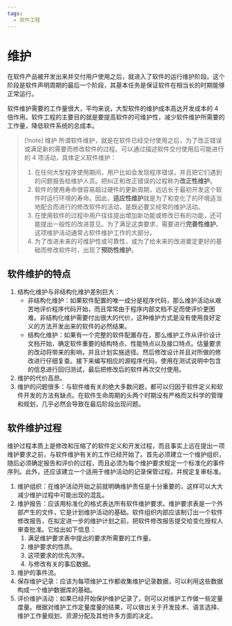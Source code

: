 ```yaml
---
tags:
  - 软件工程
---
```


# 维护

在软件产品被开发出来并交付用户使用之后，就进入了软件的运行维护阶段。这个阶段是软件声明周期的最后一个阶段，其基本任务是保证软件在相当长的时期能够正常运行。

软件维护需要的工作量很大，平均来说，大型软件的维护成本高达开发成本的 4 倍作用。软件工程的主要目的就是要提高软件的可维护性，减少软件维护所需要的工作量，降低软件系统的总成本。

> [!note] 维护
> 所谓软件维护，就是在软件已经交付使用之后，为了改正错误或满足新的需要而修改软件的过程。可以通过描述软件交付使用后可能进行的 4 项活动，具体定义软件维护：
> 1. 在任何大型程序使用期间，用户比如会发现程序错误，并且把它们遇到的问题报告给维护人员。把纠正和改正错误的过程称为**改正性维护**。
> 2. 软件的使用寿命很容易超过硬件的更新周期，远远长于最初开发这个软件时运行环境的寿命。因此，**适应性维护**就是为了和变化了的环境适当地配合而进行的修改软件的活动，是既必要又经常的维护活动。
> 3. 在使用软件的过程中用户往往提出增加新功能或修改已有的功能，还可能提出一般性的改进意见。为了满足这类要求，需要进行**完善性维护**。这项维护活动通常占软件维护工作的大部分。
> 4. 为了改进未来的可维护性或可靠性，或为了给未来的改进奠定更好的基础而修改软件时，出现了**预防性维护**。

## 软件维护的特点

1. 结构化维护与非结构化维护差别巨大：
	- 非结构化维护：如果软件配置的唯一成分是程序代码，那么维护活动从艰苦地评价程序代码开始，而且常常由于程序内部文档不足而使评价更困难。非结构化维护需要付出很大的代价，这种维护方式是没有使用良好定义的方法开发出来的软件的必然结果。
	- 结构化维护：如果有一个完整的软件配置存在，那么维护工作从评价设计文档开始，确定软件重要的结构特点、性能特点以及接口特点。估量要求的改动将带来的影响，并且计划实施途径。然后修改设计并且对所做的修改进行仔细复查。接下来编写相应的源程序代码，使用在测试说明中包含的信息进行回归测试，最后把修改后的软件再次交付使用。
2. 维护的代价高昂。
3. 维护的问题很多：与软件维有关的绝大多数问题，都可以归因于软件定义和软件开发的方法有缺点。在软件生命周期的头两个时期没有严格而又科学的管理和规划，几乎必然会导致在最后阶段出现问题。

## 软件维护过程

维护过程本质上是修改和压缩了的软件定义和开发过程，而且事实上远在提出一项维护要求之前，与软件维护有关的工作已经开始了。首先必须建立一个维护组织，随后必须确定报告和评价的过程，而且必须为每个维护要求规定一个标准化的事件序列。此外，还应该建立一个适用于维护活动的记录保管过程，并规定复审标准。
1. 维护组织：在维护活动开始之前就明确维护责任是十分重要的，这样可以大大减少维护过程中可能出现的混乱。
2. 维护报告：应该用标准化的格式表达所有软件维护要求。维护要求表是一个外部产生的文件，它是计划维护活动的基础。软件组织内部应该制订出一个软件修改报告，在拟定进一步的维护计划之前，把软件修改报告提交给变化授权人审查批准。它给出如下信息：
	1. 满足维护要求表中提出的要求所需要的工作量。
	2. 维护要求的性质。
	3. 这项要求的优先次序。
	4. 与修改有关的事后数据。
3. 维护的事件流。
4. 保存维护记录：应该为每项维护工作都收集维护记录数据，可以利用这些数据构成一个维护数据库的基础。
5. 评价维护活动：如果已经开始保护维护记录了，则可以对维护工作做一些定量度量。根据对维护工作定量度量的结果，可以做出关于开发技术、语言选择、维护工作量规划、资源分配及其他许多方面的决定。